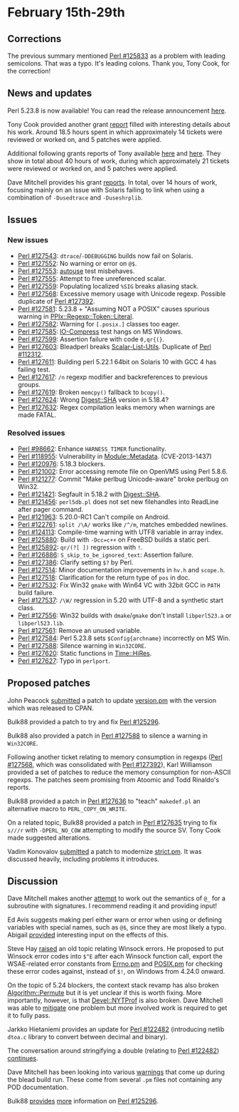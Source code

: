# February 15th-29th

## Corrections

The previous summary mentioned
[Perl #125833](https://rt.perl.org/Ticket/Display.html?id=125833)
as a problem with leading semicolons. That was a typo. It's leading
colons. Thank you, Tony Cook, for the correction!

## News and updates

Perl 5.23.8 is now available! You can read the release announcement
[here](http://www.nntp.perl.org/group/perl.perl5.porters/234535).

Tony Cook provided another grant
[report](http://www.nntp.perl.org/group/perl.perl5.porters/234510)
filled with interesting details about his work. Around 18.5 hours
spent in which approximately 14 tickets were reviewed or worked on,
and 5 patches were applied.

Additional following grants reports of Tony available
[here](http://www.nntp.perl.org/group/perl.perl5.porters/234710)
and [here](http://www.nntp.perl.org/group/perl.perl5.porters/234711).
They show in total about 40 hours of work, during which
approximately 21 tickets were reviewed or worked on, and 5 patches
were applied.

Dave Mitchell provides his grant
[reports](http://www.nntp.perl.org/group/perl.perl5.porters/234559).
In total, over 14 hours of work, focusing mainly on an issue with
Solaris failing to link when using a combination of `-Dusedtrace`
and `-Duseshrplib`.

## Issues

### New issues

* [Perl #127543](https://rt.perl.org/Ticket/Display.html?id=127543):
  `dtrace`/`-DDEBUGGING` builds now fail on Solaris.
* [Perl #127552](https://rt.perl.org/Ticket/Display.html?id=127552):
  No warning or error on `@$`.
* [Perl #127553](https://rt.perl.org/Ticket/Display.html?id=127553):
  [autouse](https://metacpan.org/pod/autouse) test misbehaves.
* [Perl #127555](https://rt.perl.org/Ticket/Display.html?id=127555):
  Attempt to free unreferenced scalar.
* [Perl #127559](https://rt.perl.org/Ticket/Display.html?id=127559):
  Populating localized `%SIG` breaks aliasing stack.
* [Perl #127568](https://rt.perl.org/Ticket/Display.html?id=127568):
  Excessive memory usage with Unicode regexp. Possible duplicate of
  [Perl #127392](https://rt.perl.org/Ticket/Display.html?id=127392).
* [Perl #127581](https://rt.perl.org/Ticket/Display.html?id=127581):
  5.23.8 + "Assuming NOT a POSIX" causes spurious warning in
  [PPIx::Regexp::Token::Literal](https://metacpan.org/pod/PPIx::Regexp::Token::Literal).
* [Perl #127582](https://rt.perl.org/Ticket/Display.html?id=127582):
  Warning for `[.posix.]` classes too eager.
* [Perl #127585](https://rt.perl.org/Ticket/Display.html?id=127585):
  [IO-Compress](https://metacpan.org/release/IO-Compress) test hangs
  on MS Windows.
* [Perl #127599](https://rt.perl.org/Ticket/Display.html?id=127599):
  Assertion failure with code `0,qr{(}`.
* [Perl #127603](https://rt.perl.org/Ticket/Display.html?id=127603):
  Bleadperl breaks
  [Scalar-List-Utils](https://metacpan.org/release/Scalar-List-Utils).
  Duplicate of
  [Perl #112312](https://rt.perl.org/Ticket/Display.html?id=112312).
* [Perl #127611](https://rt.perl.org/Ticket/Display.html?id=127611):
  Building perl 5.22.1 64bit on Solaris 10 with GCC 4 has failing
  test.
* [Perl #127617](https://rt.perl.org/Ticket/Display.html?id=127617):
  `/n` regexp modifier and backreferences to previous groups.
* [Perl #127619](https://rt.perl.org/Ticket/Display.html?id=127619):
  Broken `memcpy()` fallback to `bcopy()`.
* [Perl #127624](https://rt.perl.org/Ticket/Display.html?id=127624):
  Wrong [Digest::SHA](https://metacpan.org/pod/Digest::SHA)
  version in 5.18.4?
* [Perl #127632](https://rt.perl.org/Ticket/Display.html?id=127632):
  Regex compilation leaks memory when warnings are made FATAL.

### Resolved issues

* [Perl #98662](https://rt.perl.org/Ticket/Display.html?id=98662):
  Enhance `HARNESS_TIMER` functionality.
* [Perl #118955](https://rt.perl.org/Ticket/Display.html?id=118955):
  Vulnerability in
  [Module::Metadata](https://metacpan.org/pod/Module::Metadata).
  (CVE-2013-1437)
* [Perl #120976](https://rt.perl.org/Ticket/Display.html?id=120976):
  5.18.3 blockers.
* [Perl #121002](https://rt.perl.org/Ticket/Display.html?id=121002):
  Error accessing remote file on OpenVMS using Perl 5.8.6.
* [Perl #121277](https://rt.perl.org/Ticket/Display.html?id=121277):
  Commit "Make perlbug Unicode-aware" broke perlbug on Win32.
* [Perl #121421](https://rt.perl.org/Ticket/Display.html?id=121421):
  Segfault in 5.18.2 with
  [Digest::SHA](https://metacpan.org/pod/Digest::SHA).
* [Perl #121456](https://rt.perl.org/Ticket/Display.html?id=121456):
  `perl5db.pl` does not set new filehandles into ReadLine after
  pager command.
* [Perl #121963](https://rt.perl.org/Ticket/Display.html?id=121963):
  5.20.0-RC1 Can't compile on Android.
* [Perl #122761](https://rt.perl.org/Ticket/Display.html?id=122761):
  `split /\A/` works like `/^/m`, matches embedded newlines.
* [Perl #124113](https://rt.perl.org/Ticket/Display.html?id=124113):
  Compile-time warning with UTF8 variable in array index.
* [Perl #125880](https://rt.perl.org/Ticket/Display.html?id=125880):
  Build with `-Dcc=c++` on FreeBSD builds a static perl.
* [Perl #125892](https://rt.perl.org/Ticket/Display.html?id=125892):
  `qr/(?[ ])` regression with `!`.
* [Perl #126886](https://rt.perl.org/Ticket/Display.html?id=126886):
  `S_skip_to_be_ignored_text`: Assertion failure.
* [Perl #127386](https://rt.perl.org/Ticket/Display.html?id=127386):
  Clarify setting `$?` by Perl.
* [Perl #127514](https://rt.perl.org/Ticket/Display.html?id=127514):
  Minor documentation improvements in `hv.h` and `scope.h`.
* [Perl #127518](https://rt.perl.org/Ticket/Display.html?id=127518):
  Clarification for the return type of `pos` in doc.
* [Perl #127532](https://rt.perl.org/Ticket/Display.html?id=127532):
  Fix Win32 `gmake` with Win64 VC with 32bit GCC in `PATH`
  build failure.
* [Perl #127537](https://rt.perl.org/Ticket/Display.html?id=127537):
  `/\W/` regression in 5.20 with UTF-8 and a synthetic start class.
* [Perl #127556](https://rt.perl.org/Ticket/Display.html?id=127556):
  Win32 builds with `dmake`/`gmake` don't install `libperl523.a`
  or `libperl523.lib`.
* [Perl #127561](https://rt.perl.org/Ticket/Display.html?id=127561):
  Remove an unused variable.
* [Perl #127584](https://rt.perl.org/Ticket/Display.html?id=127584):
  Perl 5.23.8 sets `$Config{archname}` incorrectly on MS Win.
* [Perl #127588](https://rt.perl.org/Ticket/Display.html?id=127588):
  Silence warning in `Win32CORE`.
* [Perl #127620](https://rt.perl.org/Ticket/Display.html?id=127620):
  Static functions in
  [Time::HiRes](https://metacpan.org/pod/Time::HiRes).
* [Perl #127627](https://rt.perl.org/Ticket/Display.html?id=127627):
  Typo in `perlport`.

## Proposed patches

John Peacock
[submitted](http://www.nntp.perl.org/group/perl.perl5.porters/234516)
a patch to update [version.pm](https://metacpan.org/pod/version)
with the version which was released to CPAN.

Bulk88 provided a patch to try and fix
[Perl #125296](https://rt.perl.org/Ticket/Display.html?id=125296).

Bulk88 also provided a patch in
[Perl #127588](https://rt.perl.org/Ticket/Display.html?id=127588)
to silence a warning in `Win32CORE`.

Following another ticket relating to memory consumption in regexps
([Perl #127568](https://rt.perl.org/Ticket/Display.html?id=127568),
which was consolidated with
[Perl #127392](https://rt.perl.org/Ticket/Display.html?id=127392)),
Karl Williamson provided a set of patches to reduce the memory
consumption for non-ASCII regexps. The patches seem promising from
Atoomic and Todd Rinaldo's reports.

Bulk88 provided a patch in
[Perl #127636](https://rt.perl.org/Ticket/Display.html?id=127636)
to "teach" `makedef.pl` an alternative macro to
`PERL_COPY_ON_WRITE`.

On a related topic, Bulk88 provided a patch in
[Perl #127635](https://rt.perl.org/Ticket/Display.html?id=127635)
trying to fix `s///r` with `-DPERL_NO_COW` attempting to modify
the source SV. Tony Cook made suggested alterations.

Vadim Konovalov
[submitted](http://www.nntp.perl.org/group/perl.perl5.porters/234560)
a patch to modernize [strict.pm](https://metacpan.org/pod/strict).
It was discussed heavily, including problems it introduces.

## Discussion

Dave Mitchell makes another
[attempt](http://www.nntp.perl.org/group/perl.perl5.porters/234726)
to work out the semantics of `@_` for a subroutine with signatures.
I recommend reading it and providing input!

Ed Avis suggests making perl either warn or error when using or
defining variables with special names, such as `@$`, since they
are most likely a typo. Abigail
[provided](http://www.nntp.perl.org/group/perl.perl5.porters/234453)
interesting input on the effects of this.

Steve Hay
[raised](http://www.nntp.perl.org/group/perl.perl5.porters/234472)
an old topic relating Winsock errors. He proposed to put Winsock
error codes into `$^E` after each Winsock function call, export the
WSAE-related error constants from
[Errno.pm](https://metacpan.org/pod/Errno) and
[POSIX.pm](https://metacpan.org/pod/POSIX) for checking these error
codes against, instead of `$!`, on Windows from 4.24.0 onward.

On the topic of 5.24 blockers, the context stack revamp has also
broken
[Algorithm::Permute](https://metacpan.org/pod/Algorithm::Permute)
but it is yet unclear if this is worth fixing. More importantly,
however, is that
[Devel::NYTProf](https://metacpan.org/pod/Devel::NYTProf) is also
broken. Dave Mitchell was able to
[mitigate](http://www.nntp.perl.org/group/perl.perl5.porters/234438)
one problem but more involved work is required to get it to fully
pass.

Jarkko Hietaniemi provides an update for
[Perl #122482](https://rt.perl.org/Ticket/Display.html?id=122482)
(introducing netlib `dtoa.c` library to convert between decimal and
binary).

The conversation around stringifying a double (relating to
[Perl #122482](https://rt.perl.org/Ticket/Display.html?id=122482))
[continues](http://www.nntp.perl.org/group/perl.perl5.porters/234386).

Dave Mitchell has been looking into various
[warnings](http://www.nntp.perl.org/group/perl.perl5.porters/234436)
that come up during the blead build run. These come from several
`.pm` files not containing any POD documentation.

Bulk88
[provides](http://www.nntp.perl.org/group/perl.perl5.porters/234641)
[more](http://www.nntp.perl.org/group/perl.perl5.porters/234647)
information on
[Perl #125296](https://rt.perl.org/Ticket/Display.html?id=125296).

